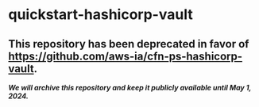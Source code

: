 # quickstart-hashicorp-vault 
## This repository has been deprecated in favor of https://github.com/aws-ia/cfn-ps-hashicorp-vault. 
***We will archive this repository and keep it publicly available until May 1, 2024.***
